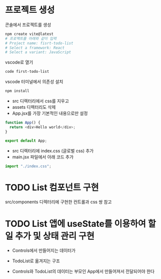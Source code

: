 # 프로젝트 생성

콘솔에서 프로젝트를 생성

```bash
npm create vite@latest
# 프로젝트를 아래와 같이 입력
# Project name: fisrt-todo-list
# Select a framework: React
# Select a variant: JavaScript
```

vscode로 열기

```bash
code first-todo-list
```

vscode 터미널에서 의존성 설치

```bash
npm install
```

- src 디렉터리에서 css를 지우고
- assets 디렉터리도 삭제
- App.jsx를 가장 기본적인 내용으로만 설정

```javascript
function App() {
  return <div>Hello world</div>;
}

export default App;
```

- src 디렉터리에 index.css (글로벌 css) 추가
- main.jsx 파일에서 아래 코드 추가

```jsx
import "./index.css";
```

# TODO List 컴포넌트 구현

src/components 디렉터리에 구현한 컨트롤과 css 쌍 참고

# TODO List 앱에 useState를 이용하여 할일 추가 및 상태 관리 구현

- Controls에서 만들어지는 데이터가
- TodoList로 옮겨지는 구조

- Controls와 TodoList의 데이터는 부모인 App에서 만들어져서 전달되어야 한다
